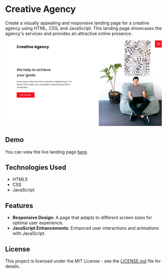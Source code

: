 # Creative Agency

Create a visually appealing and responsive landing page for a creative agency using HTML, CSS, and JavaScript. This landing page showcases the agency's services and provides an attractive online presence.

![Creative Agency Landing Page Preview](https://github.com/somayehva/Creative-Agency/blob/main/Creative%20Agency.png)

## Demo

You can view the live landing page [here](link-to-your-live-demo).

## Technologies Used

- HTML5
- CSS
- JavaScript

## Features

- **Responsive Design**: A page that adapts to different screen sizes for optimal user experience.
- **JavaScript Enhancements**: Enhanced user interactions and animations with JavaScript.

## License

This project is licensed under the MIT License - see the [LICENSE.md](LICENSE.md) file for details.
